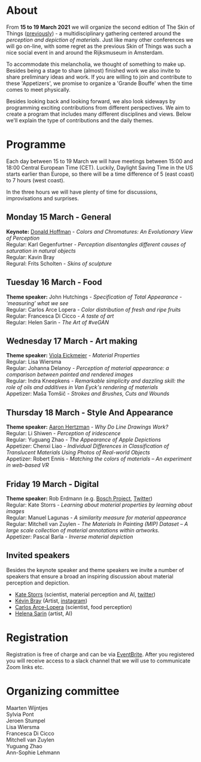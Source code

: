 # About

From **15 to 19 March 2021** we will organize the second edition of The Skin of Things ([previously](https://theskinofthings.github.io)) - a multidisciplinary gathering centered around the *perception and depiction of materials*. Just like many other conferences we will go on-line, with some regret as the previous Skin of Things was such a nice social event in and around the Rijksmuseum in Amsterdam. 

To accommodate this melancholia, we thought of something to make up. Besides being a stage to share (almost) finished work we also invite to share preliminary ideas and work. If you are willing to join and contribute to these 'Appetizers', we promise to organize a 'Grande Bouffe' when the time comes to meet physically.  

Besides looking back and looking forward, we also look sideways by programming exciting contributions from different perspectives. We aim to create a program that includes many different  disciplines and views. Below we'll explain the type of contributions and the daily themes. 





# Programme

Each day between 15 to 19 March we will have meetings between 15:00 and 18:00 Central European Time (CET). Luckily, Daylight Saving Time in the US starts earlier than Europe, so there will be a time difference of 5 (east coast) to 7 hours (west coast).  

In the three hours we will have plenty of time for discussions, improvisations and surprises. 

## Monday 15 March - General
**Keynote:** [Donald Hoffman](https://www.cogsci.uci.edu/~ddhoff/) - *Colors and Chromatures: An Evolutionary View of Perception* <br>
Regular: Karl Gegenfurtner  - *Perception disentangles different causes of saturation in natural objects* <br>
Regular: Kavin Bray  <br>
Regural: Frits Scholten -  *Skins of sculpture*

## Tuesday 16 March - Food 
**Theme speaker:** John Hutchings - *Specification of Total Appearance - ‘measuring’ what we see*<br>
Regular: Carlos Arce Lopera - *Color distribution of fresh and ripe fruits* <br>
Regular: Francesca Di Cicco - *A taste of art*<br>
Regular: Helen Sarin - *The Art of #veGAN*

## Wednesday 17 March - Art making
**Theme speaker:** [Viola Eickmeier](https://studioviolet.org) - *Material Properties*<br>
Regular: Lisa Wiersma <br>
Regular: Johanna Delanoy - *Perception of material appearance: a comparison between painted and rendered images*<br>
Regular: Indra Kneepkens - *Remarkable simplicity and dazzling skill: the role of oils and additives in Van Eyck's rendering of materials*<br>
Appetizer: Maša Tomšič - *Strokes and Brushes, Cuts and Wounds*

## Thursday 18 March - Style And Appearance
**Theme speaker:** [Aaron Hertzman](https://www.dgp.toronto.edu/~hertzman/) - *Why Do Line Drawings Work?*<br>
Regular:	Li Shiwen - *Perception of iridescence*<br>
Regular:	Yuguang Zhao - *The Appearance of Apple Depictions*<br>
Appetizer:	Chenxi Liao - *Individual Differences in Classification of Translucent Materials Using Photos of Real-world Objects*<br>
Appetizer:	Robert Ennis - *Matching the colors of materials – An experiment in web-based VR*


## Friday 19 March - Digital
**Theme speaker:** Rob Erdmann (e.g. [Bosch Project](http://boschproject.org/#/), [Twitter](https://twitter.com/erdmann))<br>
Regular:	Kate Storrs - *Learning about material properties by learning about images*<br>
Regular:	Manuel Lagunas - *A similarity measure for material appearance*<br>
Regular:	Mitchell van Zuylen - *The Materials In Painting (MIP) Dataset – A large scale collection of material annotations within artworks.*<br>
Appetizer:	Pascal Barla - *Inverse material depiction*



## Invited speakers
Besides the keynote speaker and theme speakers we invite a number of speakers that ensure a broad an inspiring discussion about material perception and depiction.
- [Kate Storrs](https://www.katestorrs.com) (scientist, material perception and AI, [twitter](https://twitter.com/katestorrs))
- [Kévin Bray](https://kevinbray.biz) (Artist, [instagram](https://www.instagram.com/bray_kevin/))
- [Carlos Arce-Lopera](https://arcelopera.github.io/about/) (scientist, food perception)
- [Helena Sarin](https://twitter.com/glagolista) (artist, AI)

# Registration

Registration is free of charge and can be via [EventBrite](https://www.eventbrite.com/e/the-skin-of-things-ii-tickets-136721115537). After you registered you will receive access to a slack channel that we will use to communicate Zoom links etc. 


# Organizing committee
Maarten Wijntjes<br>
Sylvia Pont<br>
Jeroen Stumpel<br>
Lisa Wiersma<br>
Francesca Di Cicco<br>
Mitchell van Zuylen<br>
Yuguang Zhao<br>
Ann-Sophie Lehmann


